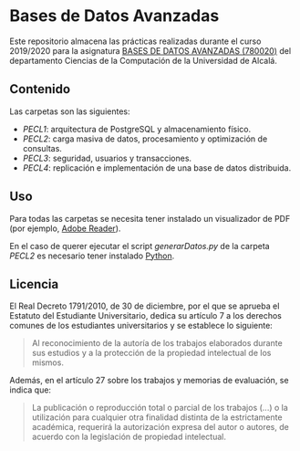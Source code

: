 # Bases de Datos Avanzadas

Este repositorio almacena las prácticas realizadas durante el curso 2019/2020 para la asignatura [BASES DE DATOS AVANZADAS (780020)](https://www.uah.es/es/estudios/estudios-oficiales/grados/asignatura/Bases-de-Datos-Avanzadas-780020/) del departamento Ciencias de la Computación de la Universidad de Alcalá.

## Contenido

Las carpetas son las siguientes:

- _PECL1_: arquitectura de PostgreSQL y almacenamiento físico.
- _PECL2_: carga masiva de datos, procesamiento y optimización de consultas.
- _PECL3_: seguridad, usuarios y transacciones.
- _PECL4_: replicación e implementación de una base de datos distribuida.

## Uso

Para todas las carpetas se necesita tener instalado un visualizador de PDF (por ejemplo, [Adobe Reader](https://get.adobe.com/es/reader/)).

En el caso de querer ejecutar el script _generarDatos.py_ de la carpeta _PECL2_ es necesario tener instalado [Python](https://www.python.org/).

## Licencia

El Real Decreto 1791/2010, de 30 de diciembre, por el que se aprueba el Estatuto del Estudiante Universitario, dedica su artículo 7 a los derechos comunes de los estudiantes universitarios y se establece lo siguiente:

> Al reconocimiento de la autoría de los trabajos elaborados durante sus estudios y a la protección de la propiedad intelectual de los mismos.

Además, en el artículo 27 sobre los trabajos y memorias de evaluación, se indica que:
> La publicación o reproducción total o parcial de los trabajos (...) o la utilización para cualquier otra finalidad distinta de la estrictamente académica, requerirá la autorización expresa del autor o autores, de acuerdo con la legislación de propiedad intelectual.
